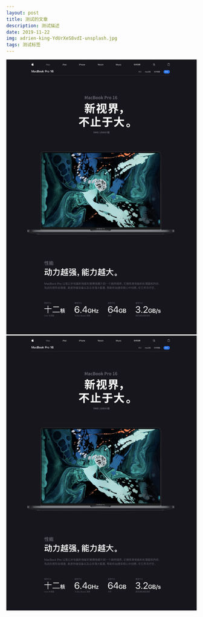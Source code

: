 ```yaml
---
layout: post
title: 测试的文章
description: 测试描述
date: 2019-11-22
img: adrien-king-YdUrXeS8vdI-unsplash.jpg
tags: 测试标签
---
```



![](../img/post/111.jpg)
![](../img/post/111.jpg)